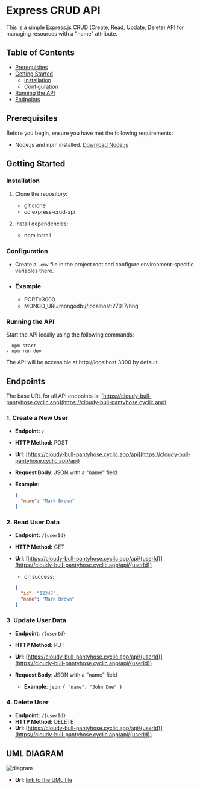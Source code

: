# Express CRUD API

This is a simple Express.js CRUD (Create, Read, Update, Delete) API for managing resources with a "name" attribute.

## Table of Contents

- [Prerequisites](#prerequisites)
- [Getting Started](#getting-started)
  - [Installation](#installation)
  - [Configuration](#configuration)
- [Running the API](#running-the-api)
- [Endpoints](#endpoints)

## Prerequisites

Before you begin, ensure you have met the following requirements:

- Node.js and npm installed. [Download Node.js](https://nodejs.org/)

## Getting Started

### Installation

1. Clone the repository:

   - git clone <repository-url>
   - cd express-crud-api

2. Install dependencies:

   - npm install

### Configuration

- Create a `.env` file in the project root and configure environment-specific variables there.
- ### Example
  - PORT=3000
  - MONGO_URI=mongodb://localhost:27017/hng`

### Running the API

Start the API locally using the following commands:

    - npm start
    - npm run dev

The API will be accessible at http://localhost:3000 by default.

## Endpoints

The base URL for all API endpoints is: [https://cloudy-bull-pantyhose.cyclic.app](https://cloudy-bull-pantyhose.cyclic.app)

### 1. Create a New User

- **Endpoint:** `/`
- **HTTP Method:** POST
- **Url**: [https://cloudy-bull-pantyhose.cyclic.app/api](https://cloudy-bull-pantyhose.cyclic.app/api)
- **Request Body**: JSON with a "name" field

- **Example**:
  ```json
  {
    "name": "Mark Brown"
  }
  ```

### 2. Read User Data

- **Endpoint:** `/{userId}`
- **HTTP Method:** GET
- **Url**: [https://cloudy-bull-pantyhose.cyclic.app/api/{userId}](https://cloudy-bull-pantyhose.cyclic.app/api/{userId})

  - on success:

  ```json
  {
    "id": "12345",
    "name": "Mark Brown"
  }
  ```

### 3. Update User Data

- **Endpoint**: `/{userId}`
- **HTTP Method:** PUT
- **Url**: [https://cloudy-bull-pantyhose.cyclic.app/api/{userId}](https://cloudy-bull-pantyhose.cyclic.app/api/{userId})
- **Request Body**: JSON with a "name" field

  - **Example**:
    `json
{
  "name": "John Doe"
}
`

### 4. Delete User

- **Endpoint:** `/{userId}`
- **HTTP Method:** DELETE
- **Url**: [https://cloudy-bull-pantyhose.cyclic.app/api/{userId}](https://cloudy-bull-pantyhose.cyclic.app/api/{userId})

## UML DIAGRAM

![diagram](../hng_stage_two/images/HNG_UML_DIAGRAM.png)

- **Url**: [link to the UML file](https://lucid.app/lucidchart/d9f249ec-0b0a-4b2f-95f3-dafba0335b2e/view?invitationId=inv_e79e9bc5-ee9b-4ecd-bf0e-ce5bcae70801&page=0_0#)
